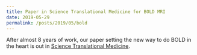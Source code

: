 ```yaml
---
title: Paper in Science Translational Medicine for BOLD MRI
date: 2019-05-29
permalink: /posts/2019/05/bold
---
```

After almost 8 years of work, our paper setting the new way to do BOLD in the
heart is out in [Science Translational
Medicine](https://stm.sciencemag.org/content/11/494/eaat4407.abstract).